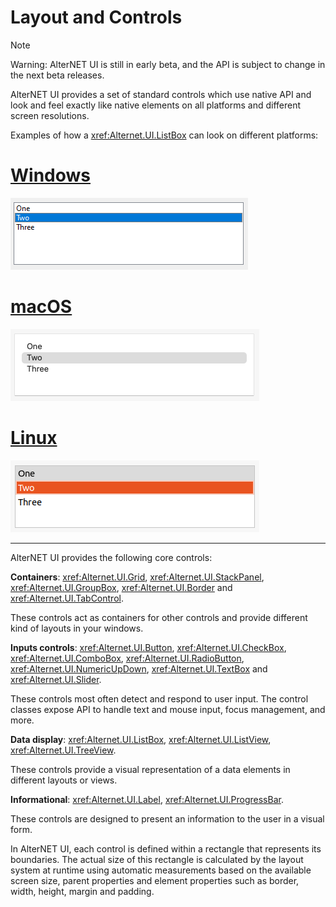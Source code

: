 # Layout and Controls

> [!NOTE]
> Warning: AlterNET UI is still in early beta, and the API is subject to change in the next beta releases.

AlterNET UI provides a set of standard controls which use native API and look and feel exactly like native elements on all platforms and different screen resolutions.

Examples of how a <xref:Alternet.UI.ListBox> can look on different platforms:

# [Windows](#tab/screenshot-windows)
![ListBox on Windows](../apidoc/ListBox/images/listbox-windows.png)
# [macOS](#tab/screenshot-macos)
![ListBox on macOS](../apidoc/ListBox/images/listbox-macos.png)
# [Linux](#tab/screenshot-linux)
![ListBox on Linux](../apidoc/ListBox/images/listbox-linux.png)
***

AlterNET UI provides the following core controls:

**Containers**: <xref:Alternet.UI.Grid>, <xref:Alternet.UI.StackPanel>, <xref:Alternet.UI.GroupBox>, <xref:Alternet.UI.Border> and <xref:Alternet.UI.TabControl>.

These controls act as containers for other controls and provide different kind of layouts in your windows.

**Inputs controls**: <xref:Alternet.UI.Button>, <xref:Alternet.UI.CheckBox>, <xref:Alternet.UI.ComboBox>, <xref:Alternet.UI.RadioButton>,
<xref:Alternet.UI.NumericUpDown>, <xref:Alternet.UI.TextBox> and <xref:Alternet.UI.Slider>.

These controls most often detect and respond to user input. The control classes expose API to handle text and mouse input, focus management, and more.

**Data display**: <xref:Alternet.UI.ListBox>, <xref:Alternet.UI.ListView>, <xref:Alternet.UI.TreeView>.

These controls provide a visual representation of a data elements in different layouts or views.

**Informational**: <xref:Alternet.UI.Label>, <xref:Alternet.UI.ProgressBar>.

These controls are designed to present an information to the user in a visual form.

In AlterNET UI, each control is defined within a rectangle that represents its boundaries. The actual size of this rectangle is calculated by the
layout system at runtime using automatic measurements based on the available screen size, parent properties and element properties such as border,
width, height, margin and padding.